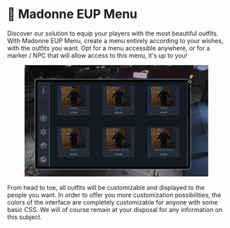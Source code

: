 # 👕 Madonne EUP Menu

Discover our solution to equip your players with the most beautiful outfits. With Madonne EUP Menu, create a menu entirely according to your wishes, with the outfits you want. Opt for a menu accessible anywhere, or for a marker / NPC that will allow access to this menu, it's up to you!

<figure><img src="../../.gitbook/assets/image_2024-08-20_141149736.png" alt=""><figcaption></figcaption></figure>

From head to toe, all outfits will be customizable and displayed to the people you want. In order to offer you more customization possibilities, the colors of the interface are completely customizable for anyone with some basic CSS. We will of course remain at your disposal for any information on this subject.
